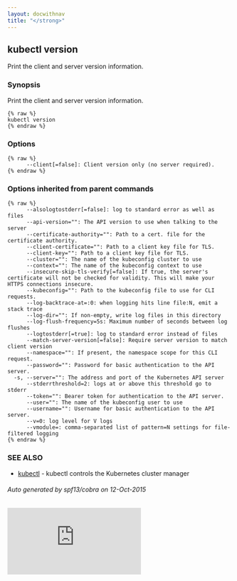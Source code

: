```yaml
---
layout: docwithnav
title: "</strong>"
---
```

<!-- BEGIN MUNGE: UNVERSIONED_WARNING -->


<!-- END MUNGE: UNVERSIONED_WARNING -->

## kubectl version

Print the client and server version information.

### Synopsis


Print the client and server version information.

```
{% raw %}
kubectl version
{% endraw %}
```

### Options

```
{% raw %}
      --client[=false]: Client version only (no server required).
{% endraw %}
```

### Options inherited from parent commands

```
{% raw %}
      --alsologtostderr[=false]: log to standard error as well as files
      --api-version="": The API version to use when talking to the server
      --certificate-authority="": Path to a cert. file for the certificate authority.
      --client-certificate="": Path to a client key file for TLS.
      --client-key="": Path to a client key file for TLS.
      --cluster="": The name of the kubeconfig cluster to use
      --context="": The name of the kubeconfig context to use
      --insecure-skip-tls-verify[=false]: If true, the server's certificate will not be checked for validity. This will make your HTTPS connections insecure.
      --kubeconfig="": Path to the kubeconfig file to use for CLI requests.
      --log-backtrace-at=:0: when logging hits line file:N, emit a stack trace
      --log-dir="": If non-empty, write log files in this directory
      --log-flush-frequency=5s: Maximum number of seconds between log flushes
      --logtostderr[=true]: log to standard error instead of files
      --match-server-version[=false]: Require server version to match client version
      --namespace="": If present, the namespace scope for this CLI request.
      --password="": Password for basic authentication to the API server.
  -s, --server="": The address and port of the Kubernetes API server
      --stderrthreshold=2: logs at or above this threshold go to stderr
      --token="": Bearer token for authentication to the API server.
      --user="": The name of the kubeconfig user to use
      --username="": Username for basic authentication to the API server.
      --v=0: log level for V logs
      --vmodule=: comma-separated list of pattern=N settings for file-filtered logging
{% endraw %}
```

### SEE ALSO

* [kubectl](kubectl.html)	 - kubectl controls the Kubernetes cluster manager

###### Auto generated by spf13/cobra on 12-Oct-2015

<!-- BEGIN MUNGE: GENERATED_ANALYTICS -->
[![Analytics](https://kubernetes-site.appspot.com/UA-36037335-10/GitHub/docs/user-guide/kubectl/kubectl_version.md?pixel)]()
<!-- END MUNGE: GENERATED_ANALYTICS -->

